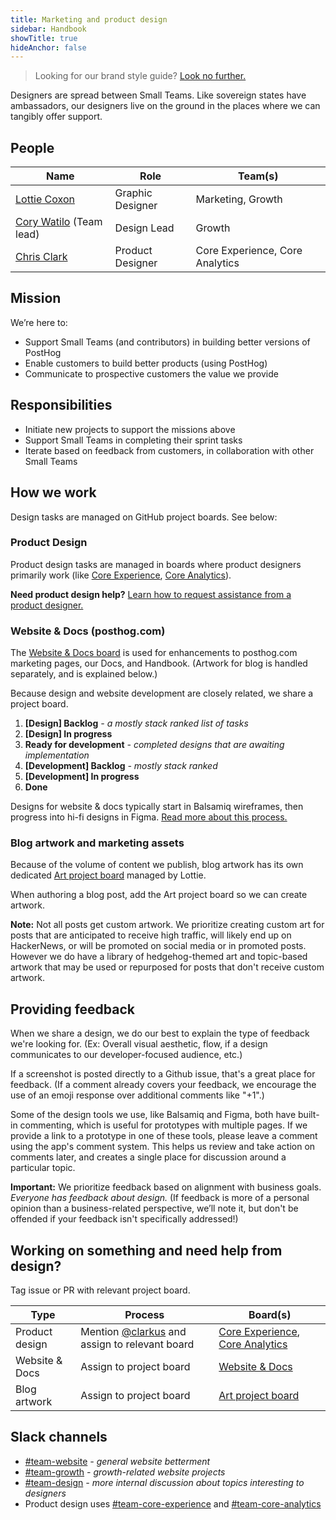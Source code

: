 ```yaml
---
title: Marketing and product design
sidebar: Handbook
showTitle: true
hideAnchor: false
---
```


> Looking for our brand style guide? [Look no further.](/handbook/company/branding)

Designers are spread between Small Teams. Like sovereign states have ambassadors, our designers live on the ground in the places where we can tangibly offer support.

## People

| Name         | Role             | Team(s) |
|--------------|------------------|-----------------|
| [Lottie Coxon](/handbook/company/team#lottie-coxon-graphic-designer) | Graphic Designer | Marketing, Growth  |
| [Cory Watilo](/handbook/company/team/#cory-watilo-lead-designer) (Team lead)  | Design Lead      | Growth  |
| [Chris Clark](/handbook/company/team#chris-clark-product-designer)  | Product Designer | Core Experience, Core Analytics |

## Mission

We’re here to:

- Support Small Teams (and contributors) in building better versions of PostHog
- Enable customers to build better products (using PostHog)
- Communicate to prospective customers the value we provide

## Responsibilities

- Initiate new projects to support the missions above
- Support Small Teams in completing their sprint tasks
- Iterate based on feedback from customers, in collaboration with other Small Teams

## How we work

Design tasks are managed on GitHub project boards. See below:

### Product Design

Product design tasks are managed in boards where product designers primarily work (like [Core Experience](https://github.com/orgs/PostHog/projects/9), [Core Analytics](https://github.com/orgs/PostHog/projects/12)).

**Need product design help?** [Learn how to request assistance from a product designer.](/handbook/company/working-with-product-design)


### Website & Docs (posthog.com)

The [Website & Docs board](https://github.com/orgs/PostHog/projects/13) is used for enhancements to posthog.com marketing pages, our Docs, and Handbook. (Artwork for blog is handled separately, and is explained below.)

Because design and website development are closely related, we share a project board.

1. **[Design] Backlog** _- a mostly stack ranked list of tasks_
1. **[Design] In progress**
1. **Ready for development** _- completed designs that are awaiting implementation_
1. **[Development] Backlog** _- mostly stack ranked_
1. **[Development] In progress**
1. **Done**

Designs for website & docs typically start in Balsamiq wireframes, then progress into hi-fi designs in Figma. [Read more about this process.](/handbook/company/website-design-process)

### Blog artwork and marketing assets

Because of the volume of content we publish, blog artwork has its own dedicated [Art project board](https://github.com/orgs/PostHog/projects/14) managed by Lottie.

When authoring a blog post, add the Art project board so we can create artwork.

**Note:** Not all posts get custom artwork. We prioritize creating custom art for posts that are anticipated to receive high traffic, will likely end up on HackerNews, or will be promoted on social media or in promoted posts. However we do have a library of hedgehog-themed art and topic-based artwork that may be used or repurposed for posts that don't receive custom artwork.

## **Providing feedback**

When we share a design, we do our best to explain the type of feedback we're looking for. (Ex: Overall visual aesthetic, flow, if a design communicates to our developer-focused audience, etc.)

If a screenshot is posted directly to a Github issue, that's a great place for feedback. (If a comment already covers your feedback, we encourage the use of an emoji response over additional comments like "+1".)

Some of the design tools we use, like Balsamiq and Figma, both have built-in commenting, which is useful for prototypes with multiple pages. If we provide a link to a prototype in one of these tools, please leave a comment using the app's comment system. This helps us review and take action on comments later, and creates a single place for discussion around a particular topic.

**Important:** We prioritize feedback based on alignment with business goals. _Everyone has feedback about design._ (If feedback is more of a personal opinion than a business-related perspective, we’ll note it, but don't be offended if your feedback isn't specifically addressed!)

## Working on something and need help from design?

Tag issue or PR with relevant project board.

| Type         | Process             | Board(s) |
|--------------|------------------|-----------------|
| Product design | Mention [@clarkus](https://github.com/clarkus) and assign to relevant board | [Core Experience](https://github.com/orgs/PostHog/projects/9), [Core Analytics](https://github.com/orgs/PostHog/projects/12) |
| Website & Docs  | Assign to project board        | [Website & Docs](https://github.com/orgs/PostHog/projects/9)  |
| Blog artwork  | Assign to project board | [Art project board](https://github.com/orgs/PostHog/projects/14) |

## Slack channels

- [#team-website](https://posthog.slack.com/messages/team-website) _- general website betterment_
- [#team-growth](https://posthog.slack.com/messages/team-growth) _- growth-related website projects_
- [#team-design](https://posthog.slack.com/messages/team-design) _- more internal discussion about topics interesting to designers_
- Product design uses [#team-core-experience](https://posthog.slack.com/messages/team-core-experience) and [#team-core-analytics](https://posthog.slack.com/messages/team-core-analytics)

